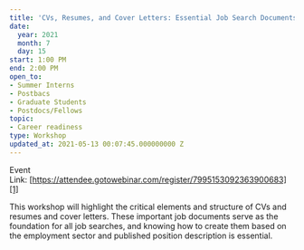 ```yaml
---
title: 'CVs, Resumes, and Cover Letters: Essential Job Search Documents'
date:
  year: 2021
  month: 7
  day: 15
start: 1:00 PM
end: 2:00 PM
open_to:
- Summer Interns
- Postbacs
- Graduate Students
- Postdocs/Fellows
topic:
- Career readiness
type: Workshop
updated_at: 2021-05-13 00:07:45.000000000 Z
---
```

Event
Link: [https://attendee.gotowebinar.com/register/7995153092363900683][1]

This workshop will highlight the critical elements and structure of CVs
and resumes and cover letters. These important job documents serve as
the foundation for all job searches, and knowing how to create them
based on the employment sector and published position description is
essential. 



[1]: https://attendee.gotowebinar.com/register/7995153092363900683

